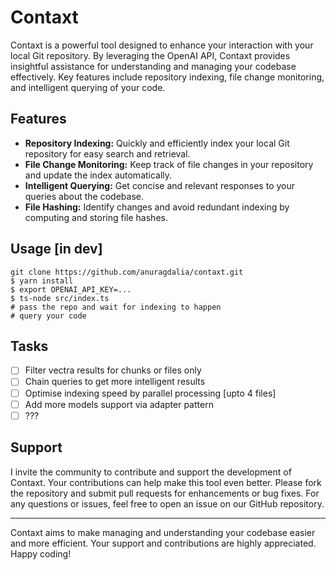 # Contaxt

Contaxt is a powerful tool designed to enhance your interaction with your local Git repository. By leveraging the OpenAI
API, Contaxt provides insightful assistance for understanding and managing your codebase effectively. Key features
include repository indexing, file change monitoring, and intelligent querying of your code.

## Features

- **Repository Indexing:** Quickly and efficiently index your local Git repository for easy search and retrieval.
- **File Change Monitoring:** Keep track of file changes in your repository and update the index automatically.
- **Intelligent Querying:** Get concise and relevant responses to your queries about the codebase.
- **File Hashing:** Identify changes and avoid redundant indexing by computing and storing file hashes.

## Usage [in dev]
```shell
git clone https://github.com/anuragdalia/contaxt.git
$ yarn install
$ export OPENAI_API_KEY=...
$ ts-node src/index.ts 
# pass the repo and wait for indexing to happen
# query your code 
```

## Tasks
- [ ] Filter vectra results for chunks or files only
- [ ] Chain queries to get more intelligent results
- [ ] Optimise indexing speed by parallel processing [upto 4 files]
- [ ] Add more models support via adapter pattern
- [ ] ???

## Support

I invite the community to contribute and support the development of Contaxt. Your contributions can help make this tool
even better. Please fork the repository and submit pull requests for enhancements or bug fixes. For any questions or
issues, feel free to open an issue on our GitHub repository.

---

Contaxt aims to make managing and understanding your codebase easier and more efficient. Your support and contributions
are highly appreciated. Happy coding!

